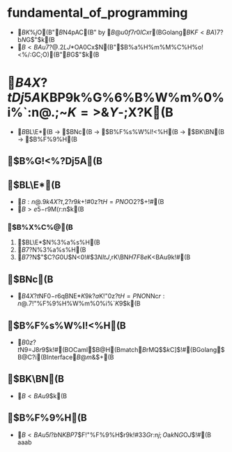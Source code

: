 # fundamental_of_programming

* $BK\%j%]%8%H%j$O(B"$B%W%m%0%i%_%s%0$N4pAC(B" by $B@u0f7r0lCx$r(BGolang$B$K$F<BA)$7$?$b$N$G$"$k(B
* $B<BAu$7$?@.2LJ*$OA0Cx$N(B"$B%a%H%m%M%C%H%o!<%/:GC;O)(B"$B$G$"$k(B

# $B4X?tDj5A$KBP$9$k%G%6%$%s%l%7%T(B => $B%W%m%0%i%`:n@.;~$K=>$&$Y$-;X?K(B
* $B%G!<%?Dj5A(B -> $BL\E*(B -> $BNc(B -> $B%F%s%W%l!<%H(B -> $BK\BN(B -> $B%F%9%H(B

## $B%G!<%?Dj5A(B

## $BL\E*(B
* $B:n@.$9$k4X?t$,2?$r$9$k$+!#0z?t$H=PNO$O2?$+!#(B
* $B>e5-$r9M$(%X%C%@$r:n$k(B

### $B%X%C%@(B
1. $BL\E*$N%3%a%s%H(B
2. $B7?$N%3%a%s%H(B
3. $B7?$N$"$C$?G$0U$N<0!#$3$NItJ,$rK\BN$H$7$F8e$K<BAu$9$k!#(B

## $BNc(B
* $B4X?t$NF0$-$r6qBNE*$K$9$k$?$a$K!"0z?t$H=PNO$NNc$r:n@.$7!"%F%9%H%W%m%0%i%`$K$9$k(B

## $B%F%s%W%l!<%H(B                                          
* $B0z?t$N9=J8$r%A%'%C%/$9$k!#(BOCaml$B$@$H(Bmatch$B$rMQ$$$k$C$]$$!#(BGolang$B$@$C$?$i(BInterface$B$@$m$&$+(B

## $BK\BN(B
* $B<BAu$9$k(B

## $B%F%9%H(B
* $B<BAu$5$l$?$b$N$KBP$7$F!"%F%9%H$r$9$k!#$3$3$G%F%9%H%W%m%0%i%`$r:n$j;O$a$k$N$G$O$J$$!#(B
aaab